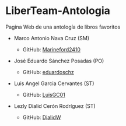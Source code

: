 ﻿# LiberTeam-Antologia
Pagina Web de una antología de libros favoritos

- Marco Antonio Nava Cruz (SM)

	- GitHub: [Marineford2410](https://github.com/Marineford2410)

- José Eduardo Sánchez Posadas (PO)

	- GitHub: [eduardoschz](https://github.com/eduardoschz)

- Luis Angel Garcia Cervantes (ST)

	- GitHub: [LuisGC01](https://github.com/LuisGC01)

- Lezly Dialid Cerón Rodríguez (ST)

	- GitHub: [DialidW](https://github.com/DialidW)
